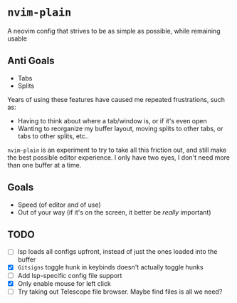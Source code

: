 # `nvim-plain`
A neovim config that strives to be as simple as possible, while remaining usable

## Anti Goals
- Tabs
- Splits

Years of using these features have caused me repeated frustrations, such as:
- Having to think about where a tab/window is, or if it's even open
- Wanting to reorganize my buffer layout, moving splits to other tabs, or tabs
to other splits, etc.. 

`nvim-plain` is an experiment to try to take all this friction out, and still
make the best possible editor experience. I only have two eyes, I don't need
more than one buffer at a time.

## Goals
- Speed (of editor and of use)
- Out of your way (if it's on the screen, it better be *really* important)

## TODO
- [ ] lsp loads all configs upfront, instead of just the ones loaded into the buffer
- [x] `Gitsigns` toggle hunk in keybinds doesn't actually toggle hunks
- [ ] Add lsp-specific config file support
- [x] Only enable mouse for left click
- [ ] Try taking out Telescope file browser. Maybe find files is all we need?
